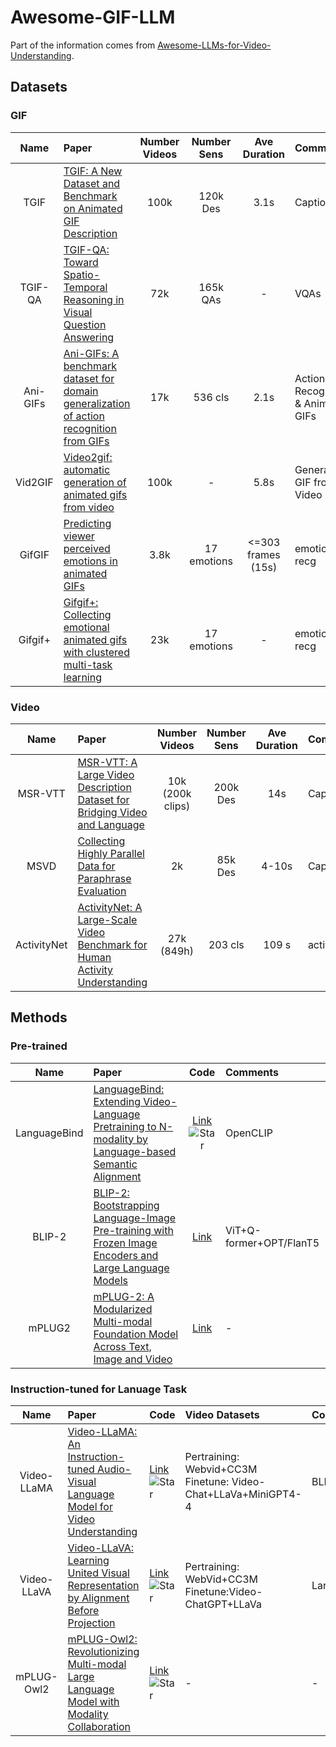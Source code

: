 # Awesome-GIF-LLM
 Part of the information comes from [Awesome-LLMs-for-Video-Understanding](https://github.com/yunlong10/Awesome-LLMs-for-Video-Understanding/tree/main).
## Datasets 
### GIF

|Name|Paper|Number Videos|Number Sens| Ave Duration|Comments|
| :----:| :-------------| :----: |:----:| :----: |:---|
|TGIF|[TGIF: A New Dataset and Benchmark on Animated GIF Description](https://arxiv.org/pdf/1604.02748v2.pdf)|100k|120k Des|3.1s|Captioning|
|TGIF-QA|[TGIF-QA: Toward Spatio-Temporal Reasoning in Visual Question Answering](https://arxiv.org/pdf/1704.04497.pdf)|72k|165k QAs|-|VQAs|
|Ani-GIFs|[Ani-GIFs: A benchmark dataset for domain generalization of action recognition from GIFs](https://www.frontiersin.org/articles/10.3389/fcomp.2022.876846/full)|17k|536 cls|2.1s|Action Recognitaion & Animated GIFs|
|Vid2GIF|[Video2gif: automatic generation of animated gifs from video](https://arxiv.org/pdf/1605.04850.pdf)|100k|-|5.8s|Generating GIF from Video|
|GifGIF|[Predicting viewer perceived emotions in animated GIFs](https://www.ee.columbia.edu/ln/dvmm/publications/14/grand14-jou.pdf)|3.8k|17 emotions|<=303 frames (15s)|emotions recg|
|Gifgif+|[Gifgif+: Collecting emotional animated gifs with clustered multi-task learning](https://ieeexplore.ieee.org/document/8273647)|23k|17 emotions|-|emotions recg|



### Video
|Name|Paper|Number Videos|Number Sens| Ave Duration|Comments|
| :----:| :-------------| :----: |:----: | :----: |:---|
|MSR-VTT|[MSR-VTT: A Large Video Description Dataset for Bridging Video and Language](https://www.microsoft.com/en-us/research/wp-content/uploads/2016/06/cvpr16.msr-vtt.tmei_-1.pdf)|10k (200k clips)|200k Des|14s|Captiong|
|MSVD|[Collecting Highly Parallel Data for Paraphrase Evaluation](https://aclanthology.org/P11-1020.pdf)|2k|85k Des|4-10s|Captioning|
|ActivityNet|[ActivityNet: A Large-Scale Video Benchmark for Human Activity Understanding](https://www.cv-foundation.org/openaccess/content_cvpr_2015/papers/Heilbron_ActivityNet_A_Large-Scale_2015_CVPR_paper.pdf)|27k (849h)|203 cls|109 s|activity reg|

## Methods

### Pre-trained 
|Name|Paper|Code|Comments|
|:----:|:-------------|:----:|:----|
|LanguageBind|[LanguageBind: Extending Video-Language Pretraining to N-modality by Language-based Semantic Alignment](https://arxiv.org/pdf/2310.01852.pdf)|[Link](https://github.com/PKU-YuanGroup/LanguageBind)![Star](https://img.shields.io/github/stars/PKU-YuanGroup/LanguageBind.svg?style=social&label=Star)|OpenCLIP|
|BLIP-2|[BLIP-2: Bootstrapping Language-Image Pre-training with Frozen Image Encoders and Large Language Models](https://arxiv.org/pdf/2301.12597.pdf)|[Link](https://github.com/salesforce/LAVIS/tree/main/projects/blip2)|ViT+Q-former+OPT/FlanT5|
|mPLUG2|[mPLUG-2: A Modularized Multi-modal Foundation Model Across Text, Image and Video](https://arxiv.org/pdf/2302.00402.pdf)|[Link](https://github.com/alibaba/AliceMind/tree/main/mPLUG)| -|-|

### Instruction-tuned for Lanuage Task
|Name|Paper|Code|Video Datasets|Comments|
|:----:|:-------------|:---|:----|:----|
|Video-LLaMA|[Video-LLaMA: An Instruction-tuned Audio-Visual Language Model for Video Understanding](https://arxiv.org/pdf/2306.02858.pdf)|[Link](https://github.com/DAMO-NLP-SG/Video-LLaMA)![Star](https://img.shields.io/github/stars/DAMO-NLP-SG/Video-LLaMA.svg?style=social&label=Star)| Pertraining: Webvid+CC3M<br>Finetune: Video-Chat+LLaVa+MiniGPT4-4|BLIP2+Vicuna/LLaMa |
|Video-LLaVA|[Video-LLaVA: Learning United Visual Representation by Alignment Before Projection](https://arxiv.org/pdf/2311.10122.pdf)|[Link](https://github.com/PKU-YuanGroup/Video-LLaVA)![Star](https://img.shields.io/github/stars/PKU-YuanGroup/Video-LLaVA.svg?style=social&label=Star)| Pertraining: WebVid+CC3M<br>Finetune:Video-ChatGPT+LLaVa|LanguageBind+Vicuna|
|mPLUG-Owl2|[mPLUG-Owl2: Revolutionizing Multi-modal Large Language Model with Modality Collaboration](https://arxiv.org/pdf/2311.04257.pdf)|[Link](https://github.com/X-PLUG/mPLUG-Owl/tree/main)![Star](https://img.shields.io/github/stars/X-PLUG/mPLUG-Owl.svg?style=social&label=Star)|-|-
